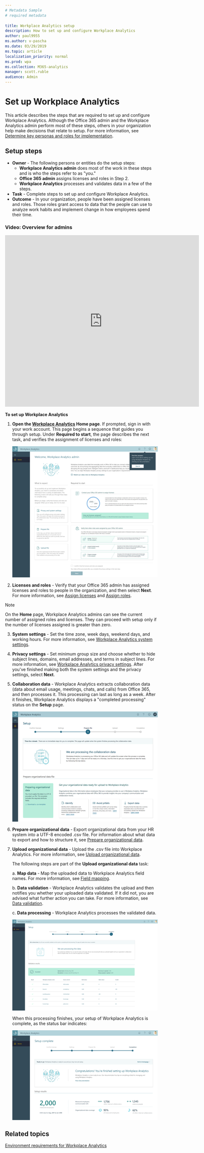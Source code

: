 ```yaml
---
# Metadata Sample
# required metadata

title: Workplace Analytics setup
description: How to set up and configure Workplace Analytics
author: paul9955
ms.author: v-pascha
ms.date: 03/29/2019
ms.topic: article
localization_priority: normal 
ms.prod: wpa
ms.collection: M365-analytics
manager: scott.ruble
audience: Admin
---
```


# Set up Workplace Analytics

This article describes the steps that are required to set up and configure Workplace Analytics. Although the Office 365 admin and the Workplace Analytics admin perform most of these steps, others in your organization help make decisions that relate to setup. For more information, see [Determine key personas and roles for implementation](Determine-key-personas.md). 

## Setup steps 

* **Owner** - The following persons or entities do the setup steps:
  * **Workplace Analytics admin** does most of the work in these steps and is who the steps refer to as "you."
  * **Office 365 admin** assigns licenses and roles in Step 2.  
  * **Workplace Analytics** processes and validates data in a few of the steps.
* **Task** - Complete steps to set up and configure Workplace Analytics.  
* **Outcome** - In your organization, people have been assigned licenses and roles. Those roles grant access to data that the people can use to analyze work habits and implement change in how employees spend their time.  

### Video: Overview for admins

<iframe width="640" height="564" src="https://player.vimeo.com/video/282873274" frameborder="0" allowFullScreen mozallowfullscreen webkitAllowFullScreen></iframe>

**To set up Workplace Analytics**

1. **Open the [Workplace Analytics](https://workplaceanalytics.office.com) Home page**. If prompted, sign in with your work account. This page begins a sequence that guides you through setup. Under **Required to start**, the page describes the next task, and verifies the assignment of licenses and roles:

      ![The Home page guides you through setup](../images/wpa/setup/01-home-start-new.png)
  
2. **Licenses and roles** - Verify that your Office 365 admin has assigned licenses and roles to people in the organization, and then select **Next**. For more information, see [Assign licenses](assign-licenses-to-population.md) and [Assign roles](assign-roles-to-wpa-admins.md). 

> [!Note] 
> On the **Home** page, Workplace Analytics admins can see the current number of assigned roles and licenses. They can proceed with setup only if the number of licenses assigned is greater than zero.

3. **System settings** - Set the time zone, week days, weekend days, and working hours. For more information, see [Workplace Analytics system settings](../Use/settings.md#system-defaults).

4. **Privacy settings** - Set minimum group size and choose whether to hide subject lines, domains, email addresses, and terms in subject lines. For more information, see [Workplace Analytics privacy settings](../Use/settings.md#privacy-settings). After you've finished making both the system settings and the privacy settings, select **Next**.

5. **Collaboration data** - Workplace Analytics extracts collaboration data (data about email usage, meetings, chats, and calls) from Office 365, and then processes it. This processing can last as long as a week. After it finishes, Workplace Analytics displays a "completed processing" status on the **Setup** page.

      ![Workplace Analytics processes collaboration data](../images/wpa/setup/03-process-collab-data.png)

6. **Prepare organizational data** - Export organizational data from your HR system into a UTF-8 encoded .csv file. For information about what data to export and how to structure it, see [Prepare organizational data](Prepare-organizational-data.md).

7. **Upload organizational data** - Upload the .csv file into Workplace Analytics. For more information, see [Upload organizational data](upload-organizational-data-1st.md).

    The following steps are part of the **Upload organizational data** task:

    a. **Map data** - Map the uploaded data to Workplace Analytics field names. For more information, see [Field mapping](upload-organizational-data-1st.md#field-mapping). 

    b. **Data validation** - Workplace Analytics validates the upload and then notifies you whether your uploaded data validated. If it did not, you are advised what further action you can take. For more information, see [Data validation](Upload-organizational-data.md#data-validation). 

    c. **Data processing** - Workplace Analytics processes the validated data. 

    ![Processing organizational data](../images/wpa/setup/07-process-org-data.png)

    When this processing finishes, your setup of Workplace Analytics is complete, as the status bar indicates: 

    ![Setup is complete](../images/wpa/setup/08-setup-complete.png) 

## Related topics

[Environment requirements for Workplace Analytics](environment-requirements.md)

